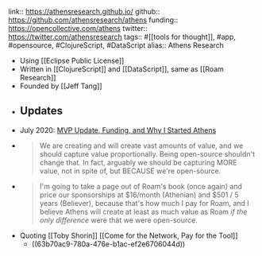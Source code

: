 link:: https://athensresearch.github.io/
github:: https://github.com/athensresearch/athens
funding:: https://opencollective.com/athens
twitter:: https://twitter.com/athensresearch
tags:: #[[tools for thought]], #app, #opensource, #ClojureScript, #DataScript
alias:: Athens Research

- Using [[Eclipse Public License]]
- Written in [[ClojureScript]] and [[DataScript]], same as [[Roam Research]]
- Founded by [[Jeff Tang]]
- ## Updates
- July 2020: [MVP Update, Funding, and Why I Started Athens](https://www.notion.so/MVP-Update-Funding-and-Why-I-Started-Athens-e68822f0c3654660ae621cdcbf932bc4)
- > We are creating and will create vast amounts of value, and we should capture value proportionally. Being open-source shouldn't change that. In fact, arguably we should be capturing MORE value, not in spite of, but BECAUSE we're open-source.
- > I'm going to take a page out of Roam's book (once again) and price our sponsorships at $16/month (Athenian) and $501 / 5 years (Believer), because that's how much I pay for Roam, and I believe Athens will create at least as much value as Roam _if the only difference_ were that we were open-source.
- Quoting [[Toby Shorin]] [[Come for the Network, Pay for the Tool]]
	- ((63b70ac9-780a-476e-b1ac-ef2e6706044d))